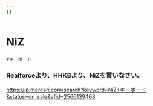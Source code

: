 ```yaml
---
{}
---
```

# NiZ

`#キーボード`

### Realforceより、HHKBより、NiZを買いなさい。

https://jp.mercari.com/search?keyword=NiZ+キーボード&status=on_sale&afid=2566139468